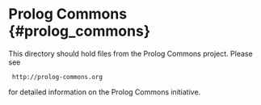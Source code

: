 Prolog Commons   {#prolog_commons}
=============
This directory should hold files from the Prolog Commons 
project. Please see

	 http://prolog-commons.org

for detailed information on the Prolog Commons initiative.

